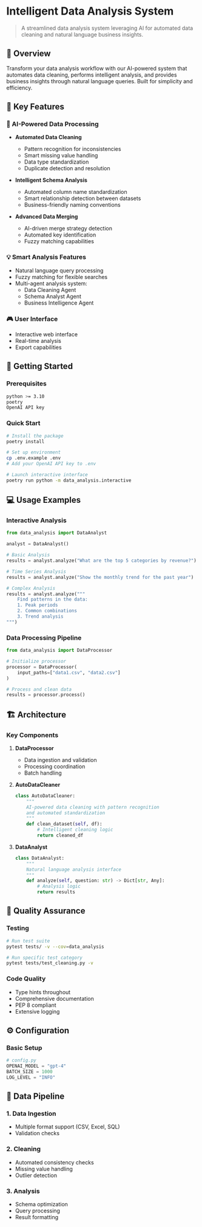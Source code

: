 # Intelligent Data Analysis System
> A streamlined data analysis system leveraging AI for automated data cleaning and natural language business insights.

## 🎯 Overview
Transform your data analysis workflow with our AI-powered system that automates data cleaning, performs intelligent analysis, and provides business insights through natural language queries. Built for simplicity and efficiency.

## 🌟 Key Features

### 🤖 AI-Powered Data Processing
* **Automated Data Cleaning**
  - Pattern recognition for inconsistencies
  - Smart missing value handling
  - Data type standardization
  - Duplicate detection and resolution

* **Intelligent Schema Analysis**
  - Automated column name standardization
  - Smart relationship detection between datasets
  - Business-friendly naming conventions

* **Advanced Data Merging**
  - AI-driven merge strategy detection
  - Automated key identification
  - Fuzzy matching capabilities

### 💡 Smart Analysis Features
* Natural language query processing
* Fuzzy matching for flexible searches
* Multi-agent analysis system:
  - Data Cleaning Agent
  - Schema Analyst Agent
  - Business Intelligence Agent

### 🎮 User Interface
* Interactive web interface
* Real-time analysis
* Export capabilities

## 🚀 Getting Started

### Prerequisites
```bash
python >= 3.10
poetry
OpenAI API key
```

### Quick Start
```bash
# Install the package
poetry install

# Set up environment
cp .env.example .env
# Add your OpenAI API key to .env

# Launch interactive interface
poetry run python -m data_analysis.interactive
```

## 💻 Usage Examples

### Interactive Analysis
```python
from data_analysis import DataAnalyst

analyst = DataAnalyst()

# Basic Analysis
results = analyst.analyze("What are the top 5 categories by revenue?")

# Time Series Analysis
results = analyst.analyze("Show the monthly trend for the past year")

# Complex Analysis
results = analyst.analyze("""
    Find patterns in the data:
    1. Peak periods
    2. Common combinations
    3. Trend analysis
""")
```

### Data Processing Pipeline
```python
from data_analysis import DataProcessor

# Initialize processor
processor = DataProcessor(
    input_paths=["data1.csv", "data2.csv"]
)

# Process and clean data
results = processor.process()
```

## 🏗️ Architecture

### Key Components

1. **DataProcessor**
   - Data ingestion and validation
   - Processing coordination
   - Batch handling

2. **AutoDataCleaner**
   ```python
   class AutoDataCleaner:
       """
       AI-powered data cleaning with pattern recognition
       and automated standardization
       """
       def clean_dataset(self, df):
           # Intelligent cleaning logic
           return cleaned_df
   ```

3. **DataAnalyst**
   ```python
   class DataAnalyst:
       """
       Natural language analysis interface
       """
       def analyze(self, question: str) -> Dict[str, Any]:
           # Analysis logic
           return results
   ```

## 🧪 Quality Assurance

### Testing
```bash
# Run test suite
pytest tests/ -v --cov=data_analysis

# Run specific test category
pytest tests/test_cleaning.py -v
```

### Code Quality
- Type hints throughout
- Comprehensive documentation
- PEP 8 compliant
- Extensive logging

## ⚙️ Configuration

### Basic Setup
```python
# config.py
OPENAI_MODEL = "gpt-4"
BATCH_SIZE = 1000
LOG_LEVEL = "INFO"
```

## 🔄 Data Pipeline

### 1. Data Ingestion
- Multiple format support (CSV, Excel, SQL)
- Validation checks

### 2. Cleaning
- Automated consistency checks
- Missing value handling
- Outlier detection

### 3. Analysis
- Schema optimization
- Query processing
- Result formatting

